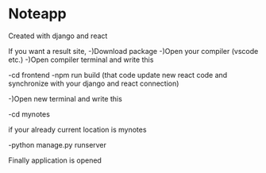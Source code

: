 # Noteapp
Created with django and react

If you want a result site, 
-)Download package
-)Open your compiler (vscode etc.)
-)Open compiler terminal and write this
 
-cd frontend
-npm run build (that code update new react code and synchronize with your django and react connection)

-)Open new terminal and write this

-cd mynotes

if your already current location is mynotes

-python manage.py runserver

Finally application is opened
